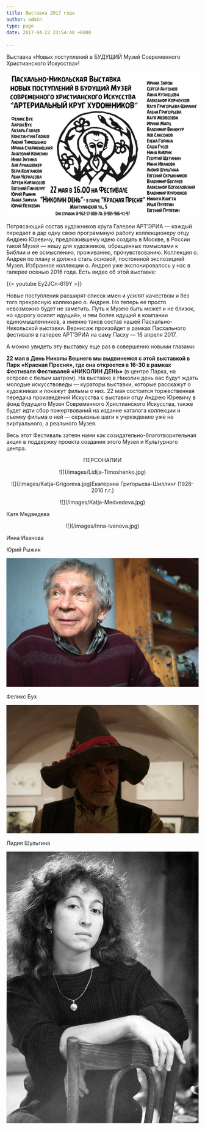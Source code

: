 ```yaml
---
title: Выставка 2017 года
author: admin
type: page
date: 2017-04-22 23:54:40 +0000

---
```

Выставка «Новых поступлений в БУДУЩИЙ Музей Современного Христианского Искусства»!

![](/images/Выставка-Новых-поступлений-22-мая-1-1.jpg)

Потрясающий состав художников круга Галереи АРТ’ЭРИА — каждый передает в дар одну свою программную работу коллекционеру отцу Андрею Юревичу, предложившему идею создать в Москве, в России такой Музей — нишу для художников, обращенных помыслами к Библии и ее осмыслению, проживанию, прочувствованию. Коллекция о. Андрея по плану и должна стать основой, постоянной экспозицией Музея. Избранное коллекции о. Андрея уже экспонировалось у нас в галерее осенью 2016 года. Есть видео об этой выставке:

{{< youtube Ey2JCn-619Y >}}

Новые поступления расширят список имен и усилят качеством и без того прекрасную коллекцию о. Андрея. Но теперь ее просто невозможно будет не заметить. Путь к Музею быть может и не близок, но «дорогу осилит идущий», и тем более идущий в компании единомышленников, а именно таков состав нашей Пасхально-Никольской выставки. Вернисаж произойдет в рамках Пасхального фестиваля в галерее АРТ’ЭРИА на саму Пасху — 16 апреля 2017.

А можно увидеть эту выставку еще раз в совершенно новыми глазами:

**22 мая в День Николы Вешнего мы выдвинемся с этой выставкой в Парк «Красная Пресня», где она откроется в 16-30 в рамках Фестиваля Фестивалей «НИКОЛИН ДЕНЬ»** (в центре Парка, на острове с белым шатром). На выставке в Николин день вас будут ждать молодые искусствоведы — кураторы выставки, которые расскажут о художниках и покажут фильмы о них. 22 мая состоится торжественная передача произведений Искусства с выставки отцу Андрею Юревичу в фонд будущего Музея Современного Христианского Искусства, также будет идти сбор пожертвований на издание каталога коллекции и съемку фильма о ней — серьезные шаги к учреждению уже не виртуального, а реального Музея.

Весь этот Фестиваль затеян нами как созидательно-благотворительная акция в поддержку проекта создания этого Музея и Культурного центра.

<p style="text-align: center;">
ПЕРСОНАЛИИ
</p>

<p style="text-align: center;">
![](/images/Lidija-Timoshenko.jpg)</p>

<p style="text-align: center;">
![](/images/Katja-Grigoreva.jpg)Екатерина Григорьева-Шиллинг (1928-2010 г.г.)</a>
</p>

<p style="text-align: center;">
![](/images/Katja-Medvedeva.jpg)

Катя Медведева</p>

<p style="text-align: center;">
![](/images/Inna-Ivanova.jpg)

Инна Иванова</p>

Юрий Рыжик

![](/images/Ryzhik_4.jpg)

Феликс Бух

![](/images/DSC1222.jpg)

Лидия Шульгина

![](/images/Lidija-Shulgina.jpg)